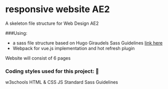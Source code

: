 
# responsive website AE2
A skeleton file structure for Web Design AE2

###Using:
- a sass file structure based on Hugo Giraudels Sass Guidelines [link here](https://sass-guidelin.es/#architecture)
- Webpack for vue.js implementation and hot refresh plugin

Website will consist of 6 pages 

### Coding styles used for this project: :metal:
w3schools HTML & CSS
JS Standard
Sass Guidelines





























